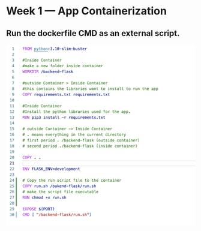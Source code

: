 # Week 1 — App Containerization

## Run the dockerfile CMD as an external script.

![dockerfile CMD](assets/week1-Dockerfile-CMD.png)

